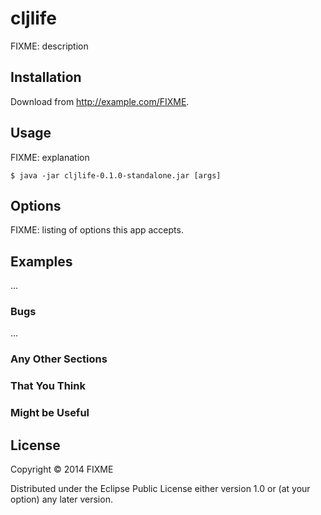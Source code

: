 # cljlife

FIXME: description

## Installation

Download from http://example.com/FIXME.

## Usage

FIXME: explanation

    $ java -jar cljlife-0.1.0-standalone.jar [args]

## Options

FIXME: listing of options this app accepts.

## Examples

...

### Bugs

...

### Any Other Sections
### That You Think
### Might be Useful

## License

Copyright © 2014 FIXME

Distributed under the Eclipse Public License either version 1.0 or (at
your option) any later version.
